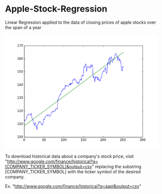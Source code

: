 # Apple-Stock-Regression
Linear Regression applied to the data of closing prices of apple stocks over the span of a year

![A graph of the regression line](./graph.png)

To download historical data about a company's stock price, visit "http://www.google.com/finance/historical?q=[COMPANY_TICKER_SYMBOL]&output=csv" replacing the substring [COMPANY_TICKER_SYMBOL] with the ticker symbol of the desired company. 

Ex. "http://www.google.com/finance/historical?q=aapl&output=csv"
